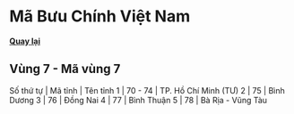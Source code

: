 # Mã Bưu Chính Việt Nam

**[Quay lại](https://khangshirokuma.github.io/MaBuuChinhVietNam/Danh_Sách/Mã_Tỉnh/Theo_Mã_Vùng/)**

## Vùng 7 - Mã vùng 7
  
Số thứ tự | Mã tỉnh | Tên tỉnh
1 | 70 - 74 | TP. Hồ Chí Minh (TƯ)
2 | 75 | Bình Dương
3 | 76 | Đồng Nai
4 | 77 | Bình Thuận
5 | 78 | Bà Rịa - Vũng Tàu
